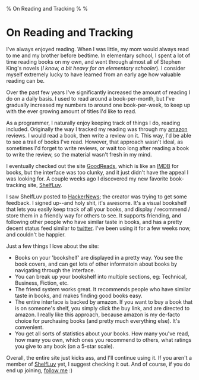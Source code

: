 % On Reading and Tracking
%
%

On Reading and Tracking
=======================

I've always enjoyed reading. When I was little, my mom would always read
to me and my brother before bedtime. In elementary school, I spent a lot
of time reading books on my own, and went through almost all of Stephen
King's novels (*I know, a bit heavy for an elementary schooler*). I
consider myself extremely lucky to have learned from an early age how
valuable reading can be.

Over the past few years I've significantly increased the amount of
reading I do on a daily basis. I used to read around a book-per-month,
but I've gradually increased my numbers to around one book-per-week, to
keep up with the ever growing amount of titles I'd like to read.

As a programmer, I naturally enjoy keeping track of things I do, reading
included. Originally the way I tracked my reading was through my
[amazon](http://www.amazon.com/ "amazon") reviews. I would read a book,
then write a review on it. This way, I'd be able to see a trail of books
I've read. However, that approach wasn't ideal, as sometimes I'd forget
to write reviews, or wait too long after reading a book to write the
review, so the material wasn't fresh in my mind.

I eventually checked out the site
[GoodReads](http://www.goodreads.com/ "GoodReads"), which is like an
[IMDB](http://www.imdb.com/ "IMDB") for books, but the interface was too
clunky, and it just didn't have the appeal I was looking for. A couple
weeks ago I discovered my new favorite book-tracking site,
[ShelfLuv](http://www.shelfluv.com/ "ShelfLuv").

I saw ShelfLuv posted to
[HackerNews](http://news.ycombinator.com/ "HackerNews"); the creator was
trying to get some feedback. I signed up--and holy shit, it's awesome.
It's a visual bookshelf that lets you easily keep track of all your
books, and display / recommend / store them in a friendly way for others
to see. It supports friending, and following other people who have
similar taste in books, and has a pretty decent status feed similar to
[twitter](http://twitter.com/ "twitter"). I've been using it for a few
weeks now, and couldn't be happier.

Just a few things I love about the site:

-   Books on your 'bookshelf' are displayed in a pretty way. You see the
    book covers, and can get lots of other informatoin about books by
    navigating through the interface.
-   You can break up your bookshelf into multiple sections, eg:
    Technical, Business, Fiction, etc.
-   The friend system works great. It recommends people who have similar
    taste in books, and makes finding good books easy.
-   The entire interface is backed by amazon. If you want to buy a book
    that is on someone's shelf, you simply click the buy link, and are
    directed to amazon. I really like this approach, because amazon is
    my de-facto choice for purchasing books (and pretty much everything
    else). It's convenient.
-   You get all sorts of statistics about your books. How many you've
    read, how many you own, which ones you recommend to others, what
    ratings you give to any book (on a 5-star scale).

Overall, the entire site just kicks ass, and I'll continue using it. If
you aren't a member of [ShelfLuv](http://www.shelfluv.com/ "ShelfLuv")
yet, I suggest checking it out. And of course, if you do end up joining,
[follow me](http://www.shelfluv.com/rdegges/ "Randall's Bookshelf") :)

 
